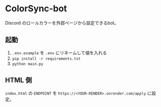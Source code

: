 # ColorSync-bot

Discord のロールカラーを外部ページから設定できるbot。

## 起動
1. `.env.example` を `.env` にリネームして値を入れる
2. `pip install -r requirements.txt`
3. `python main.py`

## HTML 側
`index.html` の `ENDPOINT` を `https://<YOUR-RENDER>.onrender.com/apply` に設定。
